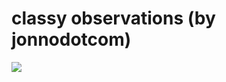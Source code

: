 <!--
id: 834999391
link: http://tumblr.atmos.org/post/834999391/classy-observations-by-jonnodotcom
slug: classy-observations-by-jonnodotcom
date: Mon Jul 19 2010 22:04:08 GMT-0700 (PDT)
publish: 2010-07-019
tags: 
title: classy observations (by jonnodotcom)
-->


classy observations (by jonnodotcom)
====================================

![](http://25.media.tumblr.com/tumblr_l5ubewM8fm1qz4sngo1_500.jpg)

